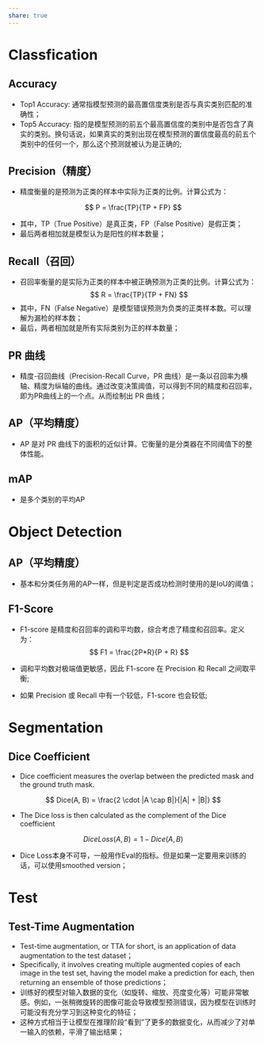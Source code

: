 ```yaml
---
share: true
---
```

# Classfication

## Accuracy
- Top1 Accuracy: 通常指模型预测的最高置信度类别是否与真实类别匹配的准确性；
- Top5 Accuracy: 指的是模型预测的前五个最高置信度的类别中是否包含了真实的类别。换句话说，如果真实的类别出现在模型预测的置信度最高的前五个类别中的任何一个，那么这个预测就被认为是正确的;

## Precision（精度）
- 精度衡量的是预测为正类的样本中实际为正类的比例。计算公式为：

$$
P = \frac{TP}{TP + FP}
$$

- 其中，TP（True Positive）是真正类，FP（False Positive）是假正类；
- 最后两者相加就是模型认为是阳性的样本数量；

## Recall（召回）
- 召回率衡量的是实际为正类的样本中被正确预测为正类的比例。计算公式为：
$$
R = \frac{TP}{TP + FN}
$$
- 其中，FN（False Negative）是模型错误预测为负类的正类样本数。可以理解为漏检的样本数；
- 最后，两者相加就是所有实际类别为正的样本数量；

## PR 曲线

- 精度-召回曲线（Precision-Recall Curve，PR 曲线）是一条以召回率为横轴、精度为纵轴的曲线。通过改变决策阈值，可以得到不同的精度和召回率，即为PR曲线上的一个点。从而绘制出 PR 曲线；

## AP（平均精度）
- AP 是对 PR 曲线下的面积的近似计算。它衡量的是分类器在不同阈值下的整体性能。

## mAP
- 是多个类别的平均AP

# Object Detection

## AP（平均精度）

- 基本和分类任务用的AP一样，但是判定是否成功检测时使用的是IoU的阈值；

## F1-Score

- F1-score 是精度和召回率的调和平均数，综合考虑了精度和召回率。定义为：
$$
F1 = \frac{2P*R}{P + R}
$$

- 调和平均数对极端值更敏感，因此 F1-score 在 Precision 和 Recall 之间取平衡;
- 如果 Precision 或 Recall 中有一个较低，F1-score 也会较低;

# Segmentation

## Dice Coefficient

- Dice coefficient measures the overlap between the predicted mask and the ground truth mask.

$$
Dice(A, B) = \frac{2 \cdot |A \cap B|}{|A| + |B|}
$$

- The Dice loss is then calculated as the complement of the Dice coefficient

$$
DiceLoss(A, B) = 1 - Dice(A, B)
$$

- Dice Loss本身不可导，一般用作Eval的指标。但是如果一定要用来训练的话，可以使用smoothed version；

# Test

## Test-Time Augmentation
- Test-time augmentation, or TTA for short, is an application of data augmentation to the test dataset；
- Specifically, it involves creating multiple augmented copies of each image in the test set, having the model make a prediction for each, then returning an ensemble of those predictions；
- 训练好的模型对输入数据的变化（如旋转、缩放、亮度变化等）可能非常敏感。例如，一张稍微旋转的图像可能会导致模型预测错误，因为模型在训练时可能没有充分学习到这种变化的特征；
- 这种方式相当于让模型在推理阶段“看到”了更多的数据变化，从而减少了对单一输入的依赖，平滑了输出结果；







